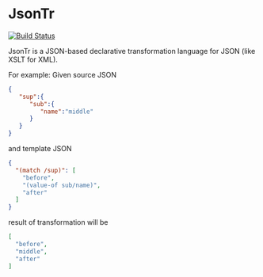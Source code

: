 JsonTr
======
[![Build Status](https://travis-ci.org/Unisay/jsontr.svg?branch=master)](https://travis-ci.org/Unisay/jsontr)

JsonTr is a JSON-based declarative transformation language for JSON (like XSLT for XML).

For example:
Given source JSON
```json
{
   "sup":{
      "sub":{
         "name":"middle"
      }
   }
}
```
and template JSON
```json
{
  "(match /sup)": [
    "before",
    "(value-of sub/name)",
    "after"
  ]
}
```
result of transformation will be 
```json
[
  "before",
  "middle", 
  "after" 
]
```
